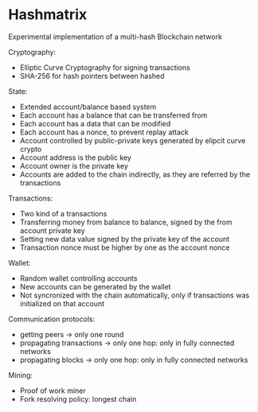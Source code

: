 # Hashmatrix
Experimental implementation of a multi-hash Blockchain network

Cryptography: 
 - Elliptic Curve Cryptography for signing transactions
 - SHA-256 for hash pointers between hashed
 
 State:
 - Extended account/balance based system 
 - Each account has a balance that can be transferred from
 - Each account has a data that can be modified
 - Each account has a nonce, to prevent replay attack
 - Account controlled by public-private keys generated by elipcit curve crypto
 - Account address is the public key
 - Account owner is the private key
 - Accounts are added to the chain indirectly, as they are referred by the transactions
 
 Transactions:
 - Two kind of a transactions
 - Transferring money from balance to balance, signed by the from account private key
 - Setting new data value signed by the private key of the account
 - Transaction nonce must be higher by one as the account nonce
 
Wallet:
 - Random wallet controlling accounts
 - New accounts can be generated by the wallet
 - Not syncronized with the chain automatically, only if transactions was initialized on that account

Communication protocols: 
 - getting peers -> only one round
 - propagating transactions -> only one hop: only in fully connected networks
 - propagating blocks -> only one hop: only in fully connected networks
 
 Mining: 
  - Proof of work miner
  - Fork resolving policy: longest chain

